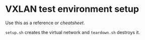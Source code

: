 # VXLAN test environment setup

Use this as a reference or _cheatsheet_.

`setup.sh` creates the virtual network and `teardown.sh` destroys it.
